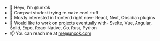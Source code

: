 - 👋 Heyo, I’m @unxok
- 👀 Compsci student trying to make cool stuff
- 🌱 Mostly interested in frontend right now- React, Next, Obsidian plugins
- 🔮 Would like to work on projects eventually with- Svelte, Vue, Angular, Solid, Expo, React Native, Go, Rust, Python
- 📫 You can reach me at me@unxok.com

<!---
unxok/unxok is a ✨ special ✨ repository because its `README.md` (this file) appears on your GitHub profile.
You can click the Preview link to take a look at your changes.
--->
